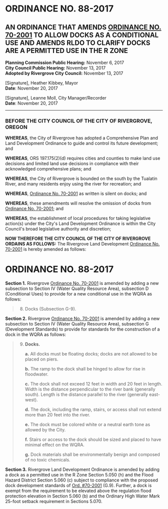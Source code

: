 # ORDINANCE NO. 88-2017

## AN ORDINANCE THAT AMENDS [ORDINANCE NO. 70-2001](../ordinances/2001-Ord-70-2001-WQRA.md) TO ALLOW DOCKS AS A CONDITIONAL USE AND AMENDS RLDO TO CLARIFY DOCKS ARE A PERMITTED USE IN THE R ZONE

**Planning Commission Public Hearing:** November 6, 2017  
**City Council Public Hearing:** November 13, 2017  
**Adopted by Rivergrove City Council:** November 13, 2017

[Signature], Heather Kibbey, Mayor  
**Date**: November 20, 2017        

[Signature], Leanne Moll, City Manager/Recorder  
**Date**: November 20, 2017        

---

### BEFORE THE CITY COUNCIL OF THE CITY OF RIVERGROVE, OREGON

**WHEREAS**, the City of Rivergrove has adopted a Comprehensive Plan and Land Development Ordinance to guide and control its future development; and

**WHEREAS**, ORS 197.175(2)(d) requires cities and counties to make land use decisions and limited land use decisions in compliance with their acknowledged comprehensive plans; and

**WHEREAS**, the City of Rivergrove is bounded on the south by the Tualatin River, and many residents enjoy using the river for recreation; and

**WHEREAS**, [Ordinance No. 70-2001](../ordinances/2001-Ord-70-2001-WQRA.md) as written is silent on docks; and

**WHEREAS**, these amendments will resolve the omission of docks from [Ordinance No. 70-2001](../ordinances/2001-Ord-70-2001-WQRA.md); and

**WHEREAS**, the establishment of local procedures for taking legislative action(s) under the City's Land Development Ordinance is within the City Council's broad legislative authority and discretion;

**NOW THEREFORE THE CITY COUNCIL OF THE CITY OF RIVERGROVE ORDAINS AS FOLLOWS:** The Rivergrove Land Development [Ordinance No. 70-2001](../ordinances/2001-Ord-70-2001-WQRA.md) is hereby amended as follows:

# ORDINANCE NO. 88-2017

**Section 1.** Rivergrove [Ordinance No. 70-2001](../ordinances/2001-Ord-70-2001-WQRA.md) is amended by adding a new subsection to Section IV (Water Quality Resource Area), subsection D (Conditional Uses) to provide for a new conditional use in the WQRA as follows:

> 8. Docks (Subsection G-9).

**Section 2.** Rivergrove [Ordinance No. 70-2001](../ordinances/2001-Ord-70-2001-WQRA.md) is amended by adding a new subsection to Section IV (Water Quality Resource Area), subsection G (Development Standards) to provide for standards for the construction of a dock in the WQRA as follows:

> 9. **Docks.**
>    
>    **a.** All docks must be floating docks; docks are not allowed to be placed on piers.
>    
>    **b.** The ramp to the dock shall be hinged to allow for rise in floodwater.
>    
>    **c.** The dock shall not exceed 12 feet in width and 20 feet in length. Width is the distance perpendicular to the river bank (generally south). Length is the distance parallel to the river (generally east-west).
>    
>    **d.** The dock, including the ramp, stairs, or access shall not extend more than 20 feet into the river.
>    
>    **e.** The dock must be colored white or a neutral earth tone as allowed by the City.
>    
>    **f.** Stairs or access to the dock should be sized and placed to have minimal effect on the WQRA.
>    
>    **g.** Dock materials shall be environmentally benign and composed of no toxic chemicals.

**Section 3.** Rivergrove Land Development Ordinance is amended by adding a dock as a permitted use in the R Zone Section 5.050 (h) and the Flood Hazard District Section 5.060 (c) subject to compliance with the proposed dock development standards of [Ord. #70-2001](../ordinances/2001-Ord-70-2001-WQRA.md) (G.9). Further, a dock is exempt from the requirement to be elevated above the regulation flood protection elevation in Section 5.060 (b) and the Ordinary High Water Mark 25-foot setback requirement in Sections 5.070.
